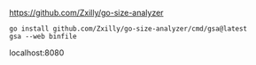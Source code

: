 
https://github.com/Zxilly/go-size-analyzer

```shell
go install github.com/Zxilly/go-size-analyzer/cmd/gsa@latest
gsa --web binfile
```

localhost:8080
